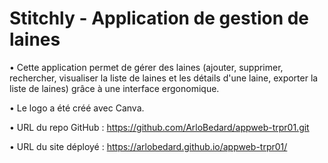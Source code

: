 # Stitchly - Application de gestion de laines

• Cette application permet de gérer des laines (ajouter, supprimer, rechercher, visualiser la liste de laines et les détails d'une laine, exporter la liste  de laines) grâce à une interface ergonomique.

• Le logo a été créé avec Canva.

•	URL du repo GitHub : https://github.com/ArloBedard/appweb-trpr01.git

•	URL du site déployé : https://arlobedard.github.io/appweb-trpr01/

